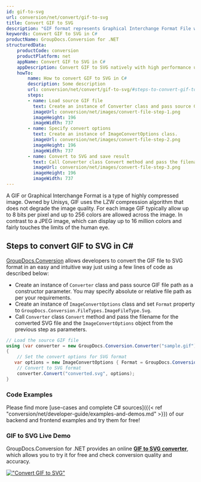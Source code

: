 ```yaml
---
id: gif-to-svg
url: conversion/net/convert/gif-to-svg
title: Convert GIF to SVG
description: "GIF format represents Graphical Interchange Format File with .gif extension. Learn how to convert GIF to SVG file programmatically in C# language using GroupDocs.Conversion for .NET library."
keywords: Convert GIF to SVG in C#
productName: GroupDocs.Conversion for .NET
structuredData:
    productCode: conversion
    productPlatform: net
    appName: Convert GIF to SVG in C#
    appDescription: Convert GIF to SVG natively with high performance using C# language and server side GroupDocs.Conversion for .NET APIs, without the use of any software like Microsoft or Open Office.
    howTo:
        name: How to convert GIF to SVG in C# 
        description: Some description
        url: conversion/net/convert/gif-to-svg/#steps-to-convert-gif-to-svg-in-c
        steps:
        - name: Load source GIF file 
          text: Create an instance of Converter class and pass source GIF file path as a constructor parameter. You may specify absolute or relative file path as per your requirements. 
          imageUrl: conversion/net/images/convert-file-step-1.png
          imageHeight: 196
          imageWidth: 737
        - name: Specify convert options 
          text: Create an instance of ImageConvertOptions class.
          imageUrl: conversion/net/images/convert-file-step-2.png
          imageHeight: 196
          imageWidth: 737
        - name: Convert to SVG and save result 
          text: Call Converter class Convert method and pass the filename for the converted HTML file and the ImageConvertOptions object from the previous step as parameters.
          imageUrl: conversion/net/images/convert-file-step-3.png
          imageHeight: 196
          imageWidth: 737
---
```


A GIF or Graphical Interchange Format is a type of highly compressed image. Owned by Unisys, GIF uses the LZW compression algorithm that does not degrade the image quality. For each image GIF typically allow up to 8 bits per pixel and up to 256 colors are allowed across the image. In contrast to a JPEG image, which can display up to 16 million colors and fairly touches the limits of the human eye.

## Steps to convert GIF to SVG in C#

[GroupDocs.Conversion](https://products.groupdocs.com/conversion/net) allows developers to convert the GIF file to SVG format in an easy and intuitive way just using a few lines of code as described below:

* Create an instance of `Converter` class and pass source GIF file path as a constructor parameter. You may specify absolute or relative file path as per your requirements. 
* Create an instance of `ImageConvertOptions` class and set `Format` property to `GroupDocs.Conversion.FileTypes.ImageFileType.Svg`.
* Call `Converter` class `Convert` method and pass the filename for the converted SVG file and the `ImageConvertOptions` object from the previous step as parameters.

```csharp
// Load the source GIF file
using (var converter = new GroupDocs.Conversion.Converter("sample.gif"))
{
    // Set the convert options for SVG format
   var options = new ImageConvertOptions { Format = GroupDocs.Conversion.FileTypes.ImageFileType.Svg };
    // Convert to SVG format
    converter.Convert("converted.svg", options);
}
```

### Code Examples

Please find more [use-cases and complete C# sources]({{< ref "conversion/net/developer-guide/examples-and-demos.md" >}}) of our backend and frontend examples and try them for free!

### GIF to SVG Live Demo

GroupDocs.Conversion for .NET provides an online [**GIF to SVG converter**](https://products.groupdocs.app/conversion/gif-to-svg), which allows you to try it for free and check conversion quality and accuracy.

[!["Convert GIF to SVG"](conversion/net/images/convert-to-svg/convert-gif-to-svg.png)](https://products.groupdocs.app/conversion/gif-to-svg)